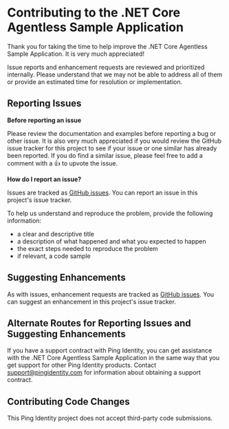 # Contributing to the .NET Core Agentless Sample Application

Thank you for taking the time to help improve the .NET Core Agentless Sample Application. It is very much appreciated!

Issue reports and enhancement requests are reviewed and prioritized internally. Please understand that we may not be able to address all of them or provide an estimated time for resolution or implementation.

## Reporting Issues

**Before reporting an issue**

Please review the documentation and examples before reporting a bug or other issue. It is also very much appreciated if you would review the GitHub issue tracker for this project to see if your issue or one similar has already been reported. If you do find a similar issue, please feel free to add a comment with a :+1: to upvote the issue.

**How do I report an issue?**

Issues are tracked as [GitHub issues](https://guides.github.com/features/issues/). You can report an issue in this project's issue tracker.

To help us understand and reproduce the problem, provide the following information:
- a clear and descriptive title
- a description of what happened and what you expected to happen
- the exact steps needed to reproduce the problem
- if relevant, a code sample

## Suggesting Enhancements

As with issues, enhancement requests are tracked as [GitHub issues](https://guides.github.com/features/issues/). You can suggest an enhancement in this project's issue tracker.

## Alternate Routes for Reporting Issues and Suggesting Enhancements

If you have a support contract with Ping Identity, you can get assistance with the .NET Core Agentless Sample Application in the same way that you get support for other Ping Identity products. Contact support@pingidentity.com for information about obtaining a support contract.

## Contributing Code Changes

This Ping Identity project does not accept third-party code submissions.